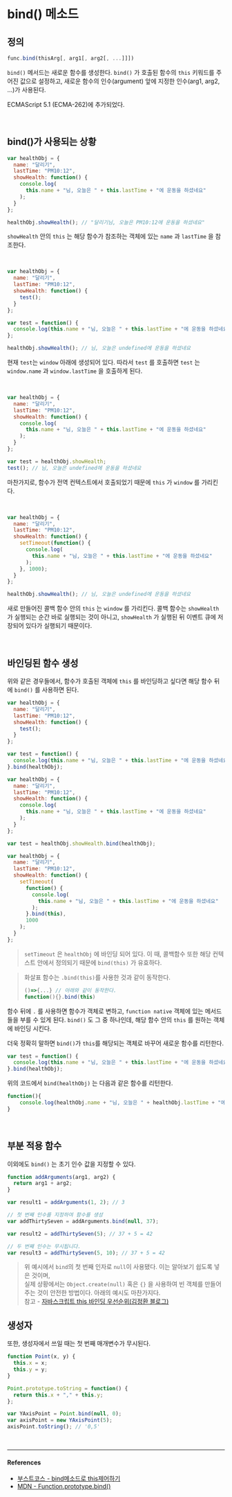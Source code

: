# bind() 메소드

## 정의

```js
func.bind(thisArg[, arg1[, arg2[, ...]]])
```

`bind()` 메서드는 새로운 함수를 생성한다. `bind()` 가 호출된 함수의 `this` 키워드를 주어진 값으로 설정하고, 새로운 함수의 인수(argument) 앞에 지정한 인수(arg1, arg2, ...)가 사용된다.

ECMAScript 5.1 (ECMA-262)에 추가되었다.

<br/>

## bind()가 사용되는 상황

```js
var healthObj = {
  name: "달리기",
  lastTime: "PM10:12",
  showHealth: function() {
    console.log(
      this.name + "님, 오늘은 " + this.lastTime + "에 운동을 하셨네요"
    );
  }
};

healthObj.showHealth(); // "달리기님, 오늘은 PM10:12에 운동을 하셨네요"
```

`showHealth` 안의 `this` 는 해당 함수가 참조하는 객체에 있는 `name` 과 `lastTime` 을 참조한다.

<br/>

```js
var healthObj = {
  name: "달리기",
  lastTime: "PM10:12",
  showHealth: function() {
    test();
  }
};

var test = function() {
  console.log(this.name + "님, 오늘은 " + this.lastTime + "에 운동을 하셨네요");
};

healthObj.showHealth(); // 님, 오늘은 undefined에 운동을 하셨네요
```

현재 `test`는 `window` 아래에 생성되어 있다. 따라서 `test` 를 호출하면 `test` 는 `window.name` 과 `window.lastTime` 을 호출하게 된다.

<br/>

```js
var healthObj = {
  name: "달리기",
  lastTime: "PM10:12",
  showHealth: function() {
    console.log(
      this.name + "님, 오늘은 " + this.lastTime + "에 운동을 하셨네요"
    );
  }
};

var test = healthObj.showHealth;
test(); // 님, 오늘은 undefined에 운동을 하셨네요
```

마찬가지로, 함수가 전역 컨텍스트에서 호출되었기 때문에 `this` 가 `window` 를 가리킨다.

<br/>

```js
var healthObj = {
  name: "달리기",
  lastTime: "PM10:12",
  showHealth: function() {
    setTimeout(function() {
      console.log(
        this.name + "님, 오늘은 " + this.lastTime + "에 운동을 하셨네요"
      );
    }, 1000);
  }
};

healthObj.showHealth(); // 님, 오늘은 undefined에 운동을 하셨네요
```

새로 만들어진 콜백 함수 안의 `this` 는 `window` 를 가리킨다. 콜백 함수는 `showHealth` 가 실행되는 순간 바로 실행되는 것이 아니고, `showHealth` 가 실행된 뒤 이벤트 큐에 저장되어 있다가 실행되기 때문이다.

<br/>

## 바인딩된 함수 생성

위와 같은 경우들에서, 함수가 호출된 객체에 `this` 를 바인딩하고 싶다면 해당 함수 뒤에 `bind()` 를 사용하면 된다.

```js
var healthObj = {
  name: "달리기",
  lastTime: "PM10:12",
  showHealth: function() {
    test();
  }
};

var test = function() {
  console.log(this.name + "님, 오늘은 " + this.lastTime + "에 운동을 하셨네요");
}.bind(healthObj);
```

```js
var healthObj = {
  name: "달리기",
  lastTime: "PM10:12",
  showHealth: function() {
    console.log(
      this.name + "님, 오늘은 " + this.lastTime + "에 운동을 하셨네요"
    );
  }
};

var test = healthObj.showHealth.bind(healthObj);
```

```js
var healthObj = {
  name: "달리기",
  lastTime: "PM10:12",
  showHealth: function() {
    setTimeout(
      function() {
        console.log(
          this.name + "님, 오늘은 " + this.lastTime + "에 운동을 하셨네요"
        );
      }.bind(this),
      1000
    );
  }
};
```

> `setTimeout` 은 `healthObj` 에 바인딩 되어 있다. 이 때, 콜백함수 또한 해당 컨텍스트 안에서 정의되기 때문에 `bind(this)` 가 유효하다.

> 화살표 함수는 `.bind(this)`를 사용한 것과 같이 동작한다.<br/>
> ```js
> ()=>{...} // 아래와 같이 동작한다.
> function(){}.bind(this)
> ```

함수 뒤에 `.` 를 사용하면 함수가 객체로 변하고, `function native` 객체에 있는 메서드들을 부를 수 있게 된다. `bind()` 도 그 중 하나인데, 해당 함수 안의 `this` 를 원하는 객체에 바인딩 시킨다.

더욱 정확히 말하면 `bind()`가 `this`를 해당되는 객체로 바꾸어 새로운 함수를 리턴한다.

```js
var test = function() {
  console.log(this.name + "님, 오늘은 " + this.lastTime + "에 운동을 하셨네요");
}.bind(healthObj);
```

위의 코드에서 `bind(healthObj)` 는 다음과 같은 함수를 리턴한다.

```js
function(){
    console.log(healthObj.name + "님, 오늘은 " + healthObj.lastTime + "에 운동을 하셨네요");
}
```

<br/>

## 부분 적용 함수

이외에도 `bind()` 는 초기 인수 값을 지정할 수 있다.

```js
function addArguments(arg1, arg2) {
  return arg1 + arg2;
}

var result1 = addArguments(1, 2); // 3

// 첫 번째 인수를 지정하여 함수를 생성
var addThirtySeven = addArguments.bind(null, 37);

var result2 = addThirtySeven(5); // 37 + 5 = 42

// 두 번째 인수는 무시됩니다.
var result3 = addThirtySeven(5, 10); // 37 + 5 = 42
```
> 위 예시에서 `bind`의 첫 번째 인자로 `null`이 사용됐다. 이는 알아보기 쉽도록 넣은 것이며, <br/>실제 상황에서는 `Object.create(null)` 혹은 `{}` 을 사용하여 빈 객체를 만들어주는 것이 안전한 방법이다. 아래의 예시도 마찬가지다.<br/> 참고 - [자바스크립트 this 바인딩 우선순위(김정환 블로그)](http://jeonghwan-kim.github.io/2017/10/22/js-context-binding.html#%EC%98%88%EC%99%B8%EC%83%81%ED%99%A9%EB%93%A4)

## 생성자

또한, 생성자에서 쓰일 때는 첫 번째 매개변수가 무시된다.

```js
function Point(x, y) {
  this.x = x;
  this.y = y;
}

Point.prototype.toString = function() {
  return this.x + "," + this.y;
};

var YAxisPoint = Point.bind(null, 0);
var axisPoint = new YAxisPoint(5);
axisPoint.toString(); // '0,5'
```

<br/>

---

#### References

- [부스트코스 - bind메소드로 this제어하기](https://www.edwith.org/boostcourse-web/lecture/16780/)
- [MDN - Function.prototype.bind()](https://developer.mozilla.org/ko/docs/Web/JavaScript/Reference/Global_Objects/Function/bind)
